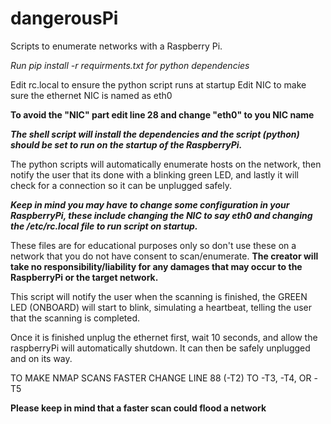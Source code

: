 # dangerousPi
Scripts to enumerate networks with a Raspberry Pi.

_Run pip install -r requirments.txt for python dependencies_

Edit rc.local to ensure the python script runs at startup
Edit NIC to make sure the ethernet NIC is named as eth0

**To avoid the "NIC" part edit line 28 and change "eth0" to you NIC name**

**_The shell script will install the dependencies and the script (python) should be set to run on the startup of the RaspberryPi._**

The python scripts will automatically enumerate hosts on the network, then notify the user that its done with a blinking green LED,
and lastly it will check for a connection so it can be unplugged safely.


**_Keep in mind you may have to change some configuration in your RaspberryPi, these include changing the NIC to say eth0 and changing the /etc/rc.local file to run script on startup._**

These files are for educational purposes only so don't use these on a network that you do not have consent to scan/enumerate. **The creator will take no responsibility/liability for any damages that may occur to the RaspberryPi or the target network.**

This script will notify the user when the scanning is finished, the GREEN LED (ONBOARD) will start to blink, simulating a heartbeat, telling the user that the scanning is completed. 

Once it is finished unplug the ethernet first, wait 10 seconds, and allow the raspberryPi will automatically shutdown. It can then be safely unplugged and on its way. 

TO MAKE NMAP SCANS FASTER CHANGE LINE 88 (-T2) TO -T3, -T4, OR -T5 

**Please keep in mind that a faster scan could flood a network**